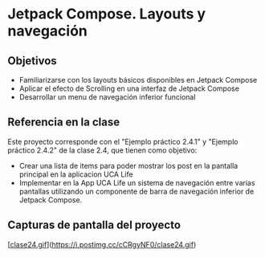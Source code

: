 # Jetpack Compose. Layouts y navegación
## Objetivos
- Familiarizarse con los layouts básicos disponibles en Jetpack Compose
- Aplicar el efecto de Scrolling en una interfaz de Jetpack Compose
- Desarrollar un menu de navegación inferior funcional


## Referencia en la clase
Este proyecto corresponde con el "Ejemplo práctico 2.4.1" y "Ejemplo práctico 2.4.2" de la clase 2.4, que tienen como objetivo:
- Crear una lista de items para poder mostrar los post en la pantalla principal en la aplicacion UCA Life
- Implementar en la App UCA Life un sistema de navegación entre varias pantallas utilizando un componente de barra de navegación inferior de Jetpack Compose.

## Capturas de pantalla del proyecto
[[clase24.gif](https://postimg.cc/8fCPMx80)](https://i.postimg.cc/cCRgyNF0/clase24.gif)
